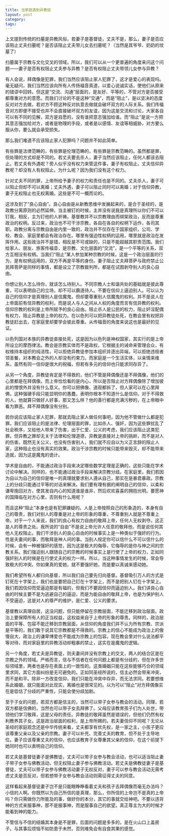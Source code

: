 ```yaml
---
title: 当家庭遇到异教徒
layout: post
category: 
tags:
---
```


上文提到传统的扫墓是异教风俗，若妻子是基督徒，丈夫不是，那么，妻子是否应该阻止丈夫扫墓呢？是否该阻止丈夫带儿女去扫墓呢？（当然是其爷爷、奶奶的坟墓了）

扫墓属于宗教与文化交叉的领域，所以，我们可以从一个更普遍的角度来问这个问题——妻子是否有权阻止丈夫参与异教？是否有权阻止丈夫带领儿女参与异教？

有人会说，拜偶像是犯罪，我们当然应该阻止家人犯罪了，这才是爱心的表现吗。毫无疑问，我们当然应该向所有人传扬福音真道，以爱心说诚实话，使他们从原来的错谬中回转。但这是“交流、沟通”层面的，是友好、平等的，不管对方是否接受都尊重对方的意愿。而我们讨论的不是这种“交通”，而是“阻止”，是以坚决的态度反对对方去做，若对方不顾这种反对执意去做就会破坏双方的人际关系。我们传福音对方即便不接受也并不会直接破坏双方的友谊，因为这是交流和讨论，大家各自可以有不同的见解，双方是自愿的，没有谁把意志强加给谁。而“阻止”是说一方把其意志强加给对方，或者是物理的手段，或者是以感情、友谊等相威胁，对方要么服从你，要么就会承受损失。

那么我们难道不应该阻止家人犯罪吗？问题并不如此简单。

有些罪是法律范畴的，有些罪是伦理范畴的，有些罪是宗教范畴的。虽然都是罪，但处理的方式却是不同的。若丈夫要去杀人，妻子当然应该阻止，任何人都该去阻止。若丈夫有外遇呢？旁人似乎没有权力来管这件事，妻子有权阻止。丈夫信仰异教呢？却没有人有权阻止。为什么呢？因为我们没有这个权力。

针对丈夫不同的罪，上帝所给予妻子的权力和责任也是不同的。丈夫杀人，妻子可以阻止但却不可以离婚；丈夫外遇，妻子可以阻止同时可以离婚；对于信仰异教，妻子无权阻止也无权离婚。这些是不可一概而论的。

这涉及到了“良心自由”。良心自由是从新教思维中发展起来的，是合于圣经的，是政教分离原则的必然延伸。当主被钉的时候，主并没有说我是真理所以你们不可以钉我，相反，主为钉他的人祈祷。基督教并不以宗教理由而绑架政治，反而是尊重政治的权柄。反过来，政治也不可干涉宗教，各自在各自的权柄下运作，各司其职。政教分离与宗教自由是内里一致的，政治并不仅存在于国家组织，公司、学校、教会、家庭里都会有政治存在。哪里有强迫性权柄的运用，哪里就是政治在发挥作用。这些政治并不是错，相反是不可或缺的，只是不能超越其职责范围。我们给家人、朋友、旅客传福音，是宗教、文化层面的“交流”，是一个平等的关系，双方互相没有权柄。当我们“阻止”某人参加某种宗教的时候，这是一个政治层面的行为，是有权柄运用的，双方不再是平等的身份。妻子阻止丈夫拜菩萨与政府禁止公民拜菩萨是同样的事情，都是设立了宗教裁判所，都是在试图剥夺别人的良心自由。

你想让别人怎么待你，就该怎么待别人。不同宗教人士和谐共处的基础就是彼此尊重，可以表明自己的立场，却不可以霸道待人。不要在信仰上逼迫别人。可以认为自己的信仰才是真理别人是信魔鬼，但却要尊重别人信魔鬼的权利。并不是说人在上帝面前有信异教的权利，而是说人与人之间从人权的角度而言有信异教的权利。信仰宗教的权利是上帝所赋予的良心自由。阻止杀人是公民的权力，阻止奸淫配偶有权力，阻止异教是上帝的权力。在以色列可以把异教徒处死，在教会里有权把异教徒赶出去，在家庭里却要学会彼此尊重。从传福音的角度来说这也是最好的见证。

以色列国对本族的异教徒直接处死，这是因为以色列是神权国家，其实行的是上帝所设立的摩西律法。教会是宗教实体而不是政权，它根据主的诫命来管理会众，有权维持本组织的纯洁性，可以拒绝异教徒参加本组织并逐出异端，可以拒绝违规者领圣餐，对本教会之外的人却没有约束力。而家庭是一个生活实体，以亲情来维系，虽然有同一信仰是很大的祝福，但若有多元的信仰也只能求同存异了。

从另一个角度，异教徒肯定是不得救的，他们不管是拜偶像还是不拜偶像，他们的心里都是在拜偶像。而上帝恰恰看的是内心，所以是否阻止对方拜偶像除了增加彼此的憎恨外并没有什么意义。你可以把佛像、道观都拆了，但人家可以在心里拜佛。这种强硬手段只能显明你的愚蠢，表明你根本不知道什么是信仰。对于不得救的人，他就算只做好人好事，那又怎么样？他的善行都是充满污秽的，在上帝眼中看为罪恶。拜不拜偶像没有分别。

若你说应该阻止家人犯罪，那就去阻止家人做任何事吧，因为他不管做什么都是犯罪。我们应该阻止的是法律、伦理层面的罪，比如杀人、强奸，因为这些罪扰乱了社会秩序，又给他人带来了伤害，出于仁爱、公义的考虑，我们应该阻止这类犯罪。但异教之罪却无关于法律和伦理道德，异教是直接对上帝的挑衅，而不是对人的伤害。既然无关公义，也没有伤害别人，我们就不应自以为义正言辞的阻止人家，这种阻止也没有真实的效果。政治干涉宗教的时候只能带来毁灭，却不能带来造就，因为这是魔鬼的诡计。

学术是自由的，不能通过政治手段来决定哪些数学定理是正确的，这些只能在学术讨论中解决。同样的，也不能通过政治手段来解决宗教分歧。在家庭里，我们若因为自以为自己的信仰是唯一的真理就要求别人遵从自己，那实在是暴君暴政。宗教上的分歧只能通过平等的对话来解决。我们要有理有据的阐明自己的信仰，以柔和谦卑挽回对方，使其发自内心的知道谁是谁非，然后欢欢喜喜的拥抱光明。要愿神的国降临在对方心里，否则有什么用呢？

而且这种“阻止”本身也是有犯罪嫌疑的。人是上帝按照自己的形象造的，本身有自己的尊贵，我们对别人的尊重是对上帝的形象的尊重，不尊重别人就是不尊重上帝。对于一个人来说，我们的良心有权力自由的敬拜上帝，任何人无权剥夺。这正是人的尊贵之处。我所说的“自由”不是说上帝允许人任意的敬拜他，而是说任何其他人无权阻止。我们干涉别人的良心自由的时候事实上是一种类似于强奸的行为。性是夫妻间的事，而敬拜是神人间的事。当别人规定你可以信什么不可以信什么的时候，会有一种被强奸的感觉，因为这是极大的侮辱，它侮辱的是你与神之间的宗教关系。我们强迫别人跟随自己的宗教的时候事实上是行使了上帝的权力，正如同强奸别人的时候是在行使丈夫的权力一样。所以，当这种事情发生的时候，常会导致极大的冲突。你如果真的爱她，就不要强奸她，而是要以真诚来感动她。

我们希望所有人都归向基督，所以我们自己要先归向基督。基督吸引万人的方式是钉死在十字架上，我们也是要把自己钉在十字架上，而不是把别人钉在十字架上。我们若因信仰而受逼迫那是有福的，但我们不要因信仰而逼迫别人。我们讲良心自由的时候主要不是为逃避自己的逼迫，而是为能自由的敬拜上帝，也是为保护别人不受逼迫，这是对人的尊严的维护，是仁爱、公义的要求。

基督教以真理自居，这没问题，但只能停留在宗教层面，不能迁移到政治层面。政治上要保障所有人的正当权益，这权益来自于上帝的形象的尊贵。同样的，政治层面的平等、包容不能迁移到宗教层面，从信仰的角度我们并不认为所有宗教、宗派是平等的，我们敢于说其它宗教都是不得救的。宗教上的信心不能成为政治上的傲慢自大，政治上的谦卑博爱也不能成为宗教上的包容。现在教会里对什么说法都平等对待，而对家庭里的异教活动却粗暴的禁止，这实在是魔鬼的逻辑。

另一个角度，若丈夫是异教徒，则夫妻间并没有宗教上的交叉，两人的结合区是在宗教之外的领域。严格而言，信与不信者在任何问题上都是有分歧的，但在许多世俗领域里，两者也是存在表面上的一致性的。这类婚姻只能在这些能够巧合的领域里求同，其它方面纠纷是无可避免的。正如同圣经所说的，信主必然会带来冲突，而不是和平。除非一方改变信仰，我们只能在冲突中存异，而无法求同。若要想维系此婚姻，就只能面对此现实，离婚也是很常见的。以为可以“阻止”对方拜偶像实在是低估了分歧的严重性，只能会使分歧加剧。

至于子女的问题，若双方都是信主的，当然可以带子女参与教会的活动。同理，若双方都是信佛的，当然也可以带子女去拜佛了。父母应该教育孩子们为人处世，带领他们学习敬拜，这是父母的责任。异教徒的敬拜虽然是错误的，但他们仍然有权利教养其子女。这是政治层面的权利，是上帝所赐的。若夫妻信仰不同呢？无论从圣经的家庭观念还是中华传统来看，丈夫都享有优先权，是一家之主，小孩子更应该尊重父亲以及父亲的宗教。妻子可以补充、完善丈夫的教育，但不处于主导地位。妻子应该尊重丈夫的信仰，也应该教育子女尊重其父亲的信仰，在这个前提下她同时也可以表明自己的信仰。

若丈夫是基督徒妻子是佛教徒，丈夫可以带子女参与教会活动，也可以适当阻止妻子带子女参与佛教活动，但无权阻止妻子参与佛教活动。若丈夫是佛教徒妻子是基督徒，丈夫可以带子女参与佛教活动妻子无权反对，妻子可以参与教会活动无需考虑丈夫是否反对，但若想带子女参与教会活动则需征得丈夫的同意。

这样看起来基督徒妻子岂不是只能眼睁睁看着丈夫和孩子去拜偶像而毫无办法吗？小信的人啊。你既然以为自己所信的是真理，那么，你所信的上帝岂不是真的上帝吗？你只需做你力所能及的事，做好你的本分，其它的事就交给神吧。不要以违背神的方式来服事神，那不是服事神，而是服事自己的欲望。真正尊主为大的时候才能看到神的能力。

不管信与不信的结婚其本身是不是罪，后面的问题是多多的，是在火山口上盖房子。与其事后烦恼不如防患于未然，否则难免会有自食其果的感觉。
